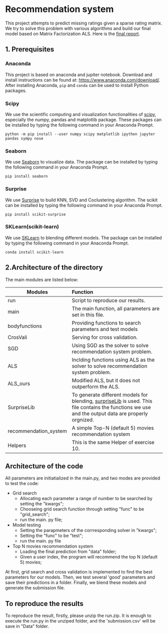 # Recommendation system 
This project attempts to predict missing ratings given a sparse rating matrix. We try to solve this problem with various algorithms and build our final model based on Matrix Factorization ALS. Here is the [final report](https://github.com/MachineLearningPro/Movies-Recommendation-System/blob/master/ml_project2.pdf).

## 1. Prerequisites
### Anaconda
This project is based on anaconda and jupiter notebook. Download and install instructions can be found at: https://www.anaconda.com/download/. After installing Anaconda, `pip` and `conda` can be used to install Python packages.

### Scipy
We use the scientific computing and visualization functionalities of [scipy](https://www.scipy.org/install.html), especially the numpy, pandas and matplotlib package. These packages can be installed by typing the following command in your Anaconda Prompt.
```
python -m pip install --user numpy scipy matplotlib ipython jupyter pandas sympy nose
```

### Seaborn
We use [Seaborn](https://seaborn.pydata.org/) to visualize data. The package can be installed by typing the following command in your Anaconda Prompt.
```
pip install seaborn
```

### Surprise
We use [Surprise](http://surpriselib.com/) to build KNN, SVD and Coclustering algorithm. The scikit can be installed by typing the following command in your Anaconda Prompt.
```
pip install scikit-surprise
```

### SKLearn(scikit-learn)
We use [SKLearn](https://scikit-learn.org/stable/) to blending different models. The package can be installed by typing the following command in your Anaconda Prompt.
```
conda install scikit-learn
```

## 2.Architecture of the directory
The main modules are listed below:

|   Modules   |    Function   |
|-------------|:-------------|
| run         |Script to reproduce our results.|
| main        | The main function, all parameters are set in this file.|
| bodyfunctions | Providing functions to search parameters and test models |
| CrosVali    | Serving for cross validation. |
| SGD         | Using SGD as the solver to solve recommendation system problem. |
| ALS         | Inclding functions using ALS as the solver to solve recommendation system problem.|
| ALS_ours    | Modified ALS, but it does not outperform the ALS. |
| SurpriseLib | To generate different models for blending, [surpriseLib](http://surpriselib.com/) is used. This file contains the functions we use and the output data are properly orgnized.|
|recommendation_system| A simple Top-N (default 5) movies recommendation system|
| Helpers     | This is the same Helper of exercise 10. |

## Architecture of the code
All parameters are initiatialized in the main.py, and two modes are provided to test the code:
- Grid search
    - Allocating each parameter a range of number to be searched by setting the "kwargs";
    - Chooseing grid search function through setting "func" to be "grid_search";
    - run the main. py file;
- Model testing
    - Setting the parapmeters of the corrresponding solver in "kwargs";
    - Setting the "func" to be "test";
    - run the main. py file
- Top N movies recommendation system 
    - Loading the final prediction from "data" folder;
    - Given a user index, the program will recommend the top N (default 5) movies;

At first, grid search and cross validation is implemented to find the best parameters for our models. Then, we test several 'good' parameters and save their predictions in a folder. Finally, we blend these models and generate the submission file. 

## To reproduce the results
To reproduce the result, firstly, please unzip the run.zip. It is enough to execute the run.py in the unziped folder, and the 'submission.csv' will be save in "Data" folder.
